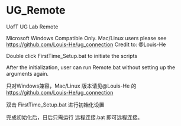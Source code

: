 # UG_Remote
UofT UG Lab Remote

Microsoft Windows Compatible Only. Mac/Linux users please see https://github.com/Louis-He/ug_connection Credit to: @Louis-He

Double click FirstTime_Setup.bat to initiate the scripts

After the initialization, user can run Remote.bat  without setting up the arguments again.

只对Windows兼容，Mac/Linux 版本请见@Louis-He 的 https://github.com/Louis-He/ug_connection

双击 FirstTime_Setup.bat 进行初始化设置

完成初始化后，日后只需运行 远程连接.bat 即可远程连接。
